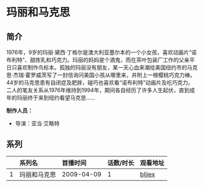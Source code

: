 # 玛丽和马克思


## 简介

1976年，9岁的玛丽·黛西·丁格尔是澳大利亚墨尔本的一个小女孩，喜欢动画片“诺布利特”、甜炼乳和巧克力。玛丽的妈妈是个酒鬼，而在茶叶包装厂工作的父亲平日只喜欢制作鸟标本。孤独的玛丽没有朋友，某一天心血来潮给美国纽约市的马克思·杰瑞·霍罗威茨写了一封信询问美国小孩从哪里来，并附上一根樱桃巧克力棒。44岁的马克思患有自闭症及肥胖，碰巧也喜欢看“诺布利特”动画片及吃巧克力。二人的笔友关系从1976年维持到1994年，期间各自经历了许多人生起伏，直到成年的玛丽终于来到纽约看望马克思……

**制作人员：**
- 导演：亚当·艾略特



## 系列

|     |   系列名   |   首播时间  | 话数/时长  | 观看地址 |
|:---  |:------    |:----      |:---       |:---  |
| 1 | 玛丽和马克思 | 2009-04-09 | 1 | [bljiex](https://svip.bljiex.cc/?wd=玛丽和马克思)  |



